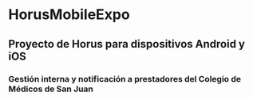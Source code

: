 # HorusMobileExpo
## Proyecto de Horus para dispositivos Android y iOS
### Gestión interna y notificación a prestadores del Colegio de Médicos de San Juan
